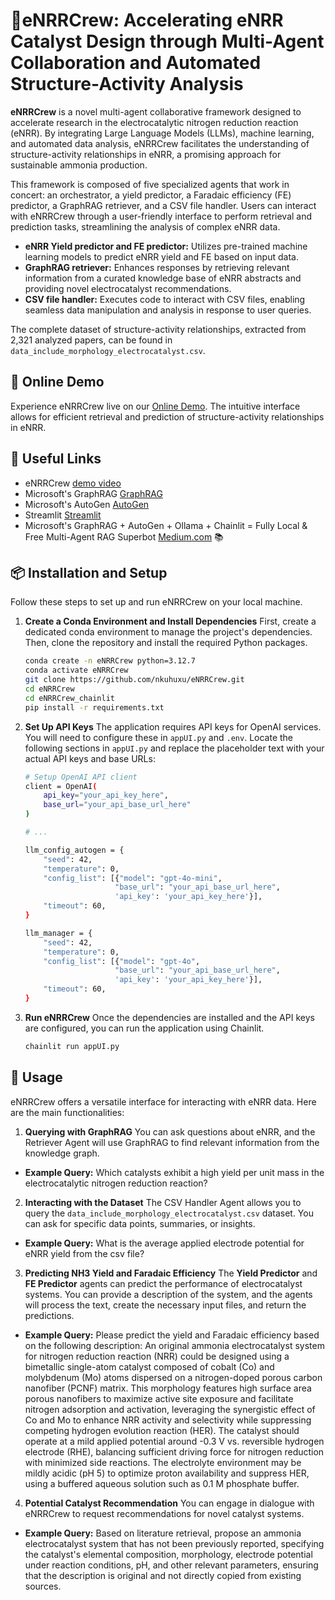 # 🤖eNRRCrew: Accelerating eNRR Catalyst Design through Multi-Agent Collaboration and Automated Structure-Activity Analysis

**eNRRCrew** is a novel multi-agent collaborative framework designed to accelerate research in the electrocatalytic nitrogen reduction reaction (eNRR). By integrating Large Language Models (LLMs), machine learning, and automated data analysis, eNRRCrew facilitates the understanding of structure-activity relationships in eNRR, a promising approach for sustainable ammonia production.

This framework is composed of five specialized agents that work in concert: an orchestrator, a yield predictor, a Faradaic efficiency (FE) predictor, a GraphRAG retriever, and a CSV file handler. Users can interact with eNRRCrew through a user-friendly interface to perform retrieval and prediction tasks, streamlining the analysis of complex eNRR data.

 - **eNRR Yield predictor and FE predictor:** Utilizes pre-trained machine learning models to predict eNRR yield and FE based on input data.
 - **GraphRAG retriever:** Enhances responses by retrieving relevant information from a curated knowledge base of eNRR abstracts and providing novel electrocatalyst recommendations.
 - **CSV file handler:** Executes code to interact with CSV files, enabling seamless data manipulation and analysis in response to user queries.

The complete dataset of structure-activity relationships, extracted from 2,321 analyzed papers, can be found in `data_include_morphology_electrocatalyst.csv`.


## 🚀 Online Demo

Experience eNRRCrew live on our [Online Demo](https://enrrcrew.streamlit.app). The intuitive interface allows for efficient retrieval and prediction of structure-activity relationships in eNRR. 


## 🔗 Useful Links

- eNRRCrew [demo video](https://youtu.be/KP-TBl0QJcY)
- Microsoft's GraphRAG [GraphRAG](https://github.com/microsoft/graphrag)
- Microsoft's AutoGen [AutoGen](https://github.com/microsoft/autogen)
- Streamlit [Streamlit](https://streamlit.io/)
- Microsoft's GraphRAG + AutoGen + Ollama + Chainlit = Fully Local & Free Multi-Agent RAG Superbot [Medium.com](https://medium.com/@karthik.codex/microsofts-graphrag-autogen-ollama-chainlit-fully-local-free-multi-agent-rag-superbot-61ad3759f06f) 📚



## 📦 Installation and Setup 

Follow these steps to set up and run eNRRCrew on your local machine.

1. **Create a Conda Environment and Install Dependencies**
First, create a dedicated conda environment to manage the project's dependencies. Then, clone the repository and install the required Python packages.
    ```bash
    conda create -n eNRRCrew python=3.12.7
    conda activate eNRRCrew
    git clone https://github.com/nkuhuxu/eNRRCrew.git
    cd eNRRCrew
    cd eNRRCrew_chainlit
    pip install -r requirements.txt
    ```    

2. **Set Up API Keys**
The application requires API keys for OpenAI services. You will need to configure these in `appUI.py` and `.env`. Locate the following sections in `appUI.py` and replace the placeholder text with your actual API keys and base URLs:

    ```bash
    # Setup OpenAI API client
    client = OpenAI(
        api_key="your_api_key_here",
        base_url="your_api_base_url_here"
    )

    # ...

    llm_config_autogen = {
        "seed": 42,
        "temperature": 0,
        "config_list": [{"model": "gpt-4o-mini",
                        "base_url": "your_api_base_url_here",
                        'api_key': 'your_api_key_here'}],
        "timeout": 60,
    }

    llm_manager = {
        "seed": 42,
        "temperature": 0,
        "config_list": [{"model": "gpt-4o",
                        "base_url": "your_api_base_url_here",
                        'api_key': 'your_api_key_here'}],
        "timeout": 60,
    }
    ```
3. **Run eNRRCrew**
Once the dependencies are installed and the API keys are configured, you can run the application using Chainlit.
    ```bash
    chainlit run appUI.py
    ```    
## 📖 Usage
eNRRCrew offers a versatile interface for interacting with eNRR data. Here are the main functionalities:
1. **Querying with GraphRAG**
You can ask questions about eNRR, and the Retriever Agent will use GraphRAG to find relevant information from the knowledge graph.
 - **Example Query:** Which catalysts exhibit a high yield per unit mass in the electrocatalytic nitrogen reduction reaction?

2. **Interacting with the Dataset**
The CSV Handler Agent allows you to query the `data_include_morphology_electrocatalyst.csv` dataset. You can ask for specific data points, summaries, or insights.
 - **Example Query:** What is the average applied electrode potential for eNRR yield from the csv file?

3. **Predicting NH3 Yield and Faradaic Efficiency**
The **Yield Predictor** and **FE Predictor** agents can predict the performance of electrocatalyst systems. You can provide a description of the system, and the agents will process the text, create the necessary input files, and return the predictions.
 - **Example Query:** Please predict the yield and Faradaic efficiency based on the following description: An original ammonia electrocatalyst system for nitrogen reduction reaction (NRR) could be designed using a bimetallic single-atom catalyst composed of cobalt (Co) and molybdenum (Mo) atoms dispersed on a nitrogen-doped porous carbon nanofiber (PCNF) matrix. This morphology features high surface area porous nanofibers to maximize active site exposure and facilitate nitrogen adsorption and activation, leveraging the synergistic effect of Co and Mo to enhance NRR activity and selectivity while suppressing competing hydrogen evolution reaction (HER). The catalyst should operate at a mild applied potential around -0.3 V vs. reversible hydrogen electrode (RHE), balancing sufficient driving force for nitrogen reduction with minimized side reactions. The electrolyte environment may be mildly acidic (pH 5) to optimize proton availability and suppress HER, using a buffered aqueous solution such as 0.1 M phosphate buffer.

4. **Potential Catalyst Recommendation**
You can engage in dialogue with eNRRCrew to request recommendations for novel catalyst systems.
 - **Example Query:** Based on literature retrieval, propose an ammonia electrocatalyst system that has not been previously reported, specifying the catalyst's elemental composition, morphology, electrode potential under reaction conditions, pH, and other relevant parameters, ensuring that the description is original and not directly copied from existing sources.
